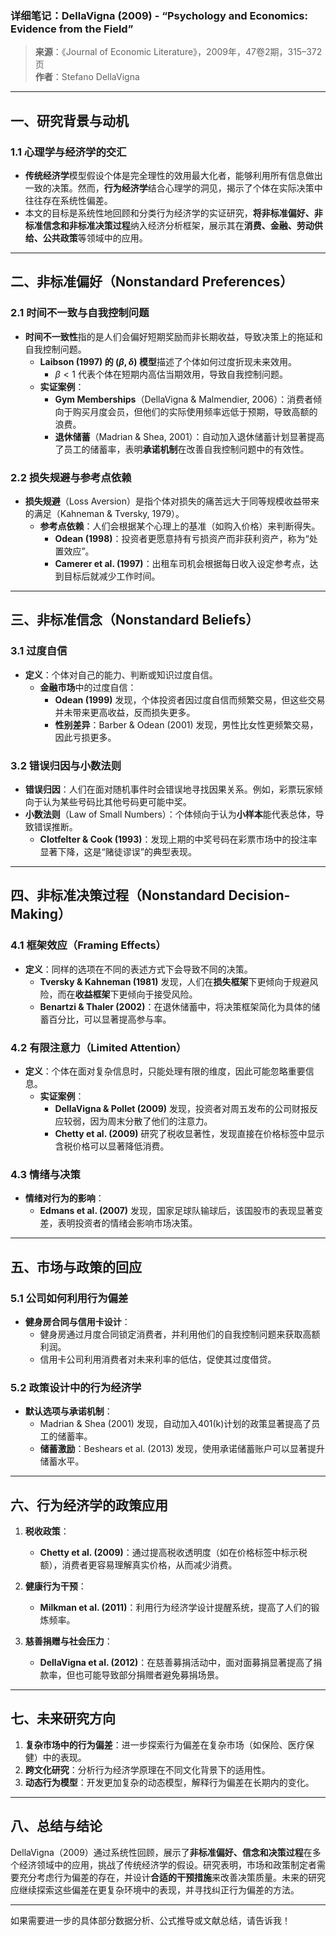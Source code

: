 ### **详细笔记：DellaVigna (2009) - “Psychology and Economics: Evidence from the Field”**  
> **来源**：《Journal of Economic Literature》，2009年，47卷2期，315–372页  
> **作者**：Stefano DellaVigna  

---

## **一、研究背景与动机**

### 1.1 **心理学与经济学的交汇**  
- **传统经济学**模型假设个体是完全理性的效用最大化者，能够利用所有信息做出一致的决策。然而，**行为经济学**结合心理学的洞见，揭示了个体在实际决策中往往存在系统性偏差。  
- 本文的目标是系统性地回顾和分类行为经济学的实证研究，**将非标准偏好、非标准信念和非标准决策过程**纳入经济分析框架，展示其在**消费、金融、劳动供给、公共政策**等领域中的应用。

---

## **二、非标准偏好（Nonstandard Preferences）**

### 2.1 **时间不一致与自我控制问题**  
- **时间不一致性**指的是人们会偏好短期奖励而非长期收益，导致决策上的拖延和自我控制问题。  
  - **Laibson (1997) 的 $(\beta, \delta)$ 模型**描述了个体如何过度折现未来效用。  
    - $\beta < 1$ 代表个体在短期内高估当期效用，导致自我控制问题。  
  - **实证案例**：
    - **Gym Memberships**（DellaVigna & Malmendier, 2006）：消费者倾向于购买月度会员，但他们的实际使用频率远低于预期，导致高额的浪费。
    - **退休储蓄**（Madrian & Shea, 2001）：自动加入退休储蓄计划显著提高了员工的储蓄率，表明**承诺机制**在改善自我控制问题中的有效性。

### 2.2 **损失规避与参考点依赖**  
- **损失规避**（Loss Aversion）是指个体对损失的痛苦远大于同等规模收益带来的满足（Kahneman & Tversky, 1979）。  
  - **参考点依赖**：人们会根据某个心理上的基准（如购入价格）来判断得失。  
    - **Odean (1998)**：投资者更愿意持有亏损资产而非获利资产，称为“处置效应”。
    - **Camerer et al. (1997)**：出租车司机会根据每日收入设定参考点，达到目标后就减少工作时间。

---

## **三、非标准信念（Nonstandard Beliefs）**

### 3.1 **过度自信**  
- **定义**：个体对自己的能力、判断或知识过度自信。  
  - **金融市场**中的过度自信：  
    - **Odean (1999)** 发现，个体投资者因过度自信而频繁交易，但这些交易并未带来更高收益，反而损失更多。  
    - **性别差异**：Barber & Odean (2001) 发现，男性比女性更频繁交易，因此亏损更多。

### 3.2 **错误归因与小数法则**  
- **错误归因**：人们在面对随机事件时会错误地寻找因果关系。例如，彩票玩家倾向于认为某些号码比其他号码更可能中奖。  
- **小数法则**（Law of Small Numbers）：个体倾向于认为**小样本**能代表总体，导致错误推断。  
  - **Clotfelter & Cook (1993)**：发现上期的中奖号码在彩票市场中的投注率显著下降，这是“赌徒谬误”的典型表现。

---

## **四、非标准决策过程（Nonstandard Decision-Making）**

### 4.1 **框架效应（Framing Effects）**  
- **定义**：同样的选项在不同的表述方式下会导致不同的决策。  
  - **Tversky & Kahneman (1981)** 发现，人们在**损失框架**下更倾向于规避风险，而在**收益框架**下更倾向于接受风险。
  - **Benartzi & Thaler (2002)**：在退休储蓄中，将决策框架简化为具体的储蓄百分比，可以显著提高参与率。

### 4.2 **有限注意力（Limited Attention）**  
- **定义**：个体在面对复杂信息时，只能处理有限的维度，因此可能忽略重要信息。  
  - **实证案例**：
    - **DellaVigna & Pollet (2009)** 发现，投资者对周五发布的公司财报反应较弱，因为周末分散了他们的注意力。  
    - **Chetty et al. (2009)** 研究了税收显著性，发现直接在价格标签中显示含税价格可以显著降低消费。

### 4.3 **情绪与决策**  
- **情绪对行为的影响**：
  - **Edmans et al. (2007)** 发现，国家足球队输球后，该国股市的表现显著变差，表明投资者的情绪会影响市场决策。

---

## **五、市场与政策的回应**

### 5.1 **公司如何利用行为偏差**  
- **健身房合同与信用卡设计**：
  - 健身房通过月度合同锁定消费者，并利用他们的自我控制问题来获取高额利润。  
  - 信用卡公司利用消费者对未来利率的低估，促使其过度借贷。

### 5.2 **政策设计中的行为经济学**  
- **默认选项与承诺机制**：
  - Madrian & Shea (2001) 发现，自动加入401(k)计划的政策显著提高了员工的储蓄率。  
  - **储蓄激励**：Beshears et al. (2013) 发现，使用承诺储蓄账户可以显著提升储蓄水平。

---

## **六、行为经济学的政策应用**

1. **税收政策**：
   - **Chetty et al. (2009)**：通过提高税收透明度（如在价格标签中标示税额），消费者更容易理解真实价格，从而减少消费。

2. **健康行为干预**：
   - **Milkman et al. (2011)**：利用行为经济学设计提醒系统，提高了人们的锻炼频率。

3. **慈善捐赠与社会压力**：
   - **DellaVigna et al. (2012)**：在慈善募捐活动中，面对面募捐显著提高了捐款率，但也可能导致部分捐赠者避免募捐场景。

---

## **七、未来研究方向**

1. **复杂市场中的行为偏差**：进一步探索行为偏差在复杂市场（如保险、医疗保健）中的表现。  
2. **跨文化研究**：分析行为经济学原理在不同文化背景下的适用性。  
3. **动态行为模型**：开发更加复杂的动态模型，解释行为偏差在长期内的变化。

---

## **八、总结与结论**

DellaVigna（2009）通过系统性回顾，展示了**非标准偏好、信念和决策过程**在多个经济领域中的应用，挑战了传统经济学的假设。研究表明，市场和政策制定者需要充分考虑行为偏差的存在，并设计**合适的干预措施**来改善决策质量。未来的研究应继续探索这些偏差在更复杂环境中的表现，并寻找纠正行为偏差的方法。

---

如果需要进一步的具体部分数据分析、公式推导或文献总结，请告诉我！